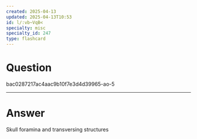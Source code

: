 ```yaml
---
created: 2025-04-13
updated: 2025-04-13T10:53
id: l/:vb~VqB<
specialty: misc
specialty_id: 247
type: flashcard
---
```


# Question
bac0287217ac4aac9b10f7e3d4d39965-ao-5

---

# Answer
Skull foramina and transversing structures